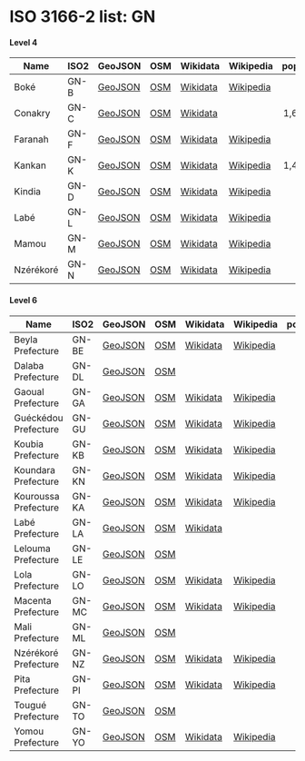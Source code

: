 # ISO 3166-2 list: GN


#### Level 4
Name | ISO2 | GeoJSON | OSM | Wikidata | Wikipedia | population 
--- | --- | --- | --- | --- | --- | --: 
Boké | GN-B | [GeoJSON](../../export/geojson/q8/iso2/GN/GN-B.geojson) | [OSM](https://www.openstreetmap.org/relation/3309644) | [Wikidata](https://www.wikidata.org/wiki/Q862611) | [Wikipedia](http://en.wikipedia.org/wiki/en%3ABok%C3%A9%20Region) | 
Conakry | GN-C | [GeoJSON](../../export/geojson/q8/iso2/GN/GN-C.geojson) | [OSM](https://www.openstreetmap.org/relation/3731500) | [Wikidata](https://www.wikidata.org/wiki/Q3733) |  | 1,667,864
Faranah | GN-F | [GeoJSON](../../export/geojson/q8/iso2/GN/GN-F.geojson) | [OSM](https://www.openstreetmap.org/relation/3403910) | [Wikidata](https://www.wikidata.org/wiki/Q870166) | [Wikipedia](http://en.wikipedia.org/wiki/fr%3AR%C3%A9gion%20de%20Faranah) | 
Kankan | GN-K | [GeoJSON](../../export/geojson/q8/iso2/GN/GN-K.geojson) | [OSM](https://www.openstreetmap.org/relation/3403911) | [Wikidata](https://www.wikidata.org/wiki/Q870191) | [Wikipedia](http://en.wikipedia.org/wiki/fr%3AR%C3%A9gion%20de%20Kankan) | 1,467,000
Kindia | GN-D | [GeoJSON](../../export/geojson/q8/iso2/GN/GN-D.geojson) | [OSM](https://www.openstreetmap.org/relation/3309805) | [Wikidata](https://www.wikidata.org/wiki/Q868520) | [Wikipedia](http://en.wikipedia.org/wiki/en%3AKindia%20Region) | 
Labé | GN-L | [GeoJSON](../../export/geojson/q8/iso2/GN/GN-L.geojson) | [OSM](https://www.openstreetmap.org/relation/3308839) | [Wikidata](https://www.wikidata.org/wiki/Q868515) | [Wikipedia](http://en.wikipedia.org/wiki/en%3ALab%C3%A9%20Region) | 
Mamou | GN-M | [GeoJSON](../../export/geojson/q8/iso2/GN/GN-M.geojson) | [OSM](https://www.openstreetmap.org/relation/3308938) | [Wikidata](https://www.wikidata.org/wiki/Q1043650) | [Wikipedia](http://en.wikipedia.org/wiki/en%3AMamou%20Region) | 
Nzérékoré | GN-N | [GeoJSON](../../export/geojson/q8/iso2/GN/GN-N.geojson) | [OSM](https://www.openstreetmap.org/relation/3399113) | [Wikidata](https://www.wikidata.org/wiki/Q870146) | [Wikipedia](http://en.wikipedia.org/wiki/fr%3AR%C3%A9gion%20de%20Nz%C3%A9r%C3%A9kor%C3%A9) | 


#### Level 6
Name | ISO2 | GeoJSON | OSM | Wikidata | Wikipedia | population 
--- | --- | --- | --- | --- | --- | --: 
Beyla Prefecture | GN-BE | [GeoJSON](../../export/geojson/q8/iso2/GN/GN-BE.geojson) | [OSM](https://www.openstreetmap.org/relation/3401811) | [Wikidata](https://www.wikidata.org/wiki/Q853169) | [Wikipedia](http://en.wikipedia.org/wiki/fr%3APr%C3%A9fecture%20de%20Beyla) | 
Dalaba Prefecture | GN-DL | [GeoJSON](../../export/geojson/q8/iso2/GN/GN-DL.geojson) | [OSM](https://www.openstreetmap.org/relation/3214322) |  |  | 
Gaoual Prefecture | GN-GA | [GeoJSON](../../export/geojson/q8/iso2/GN/GN-GA.geojson) | [OSM](https://www.openstreetmap.org/relation/3308997) | [Wikidata](https://www.wikidata.org/wiki/Q614669) | [Wikipedia](http://en.wikipedia.org/wiki/en%3AGaoual%20Prefecture) | 
Guéckédou Prefecture | GN-GU | [GeoJSON](../../export/geojson/q8/iso2/GN/GN-GU.geojson) | [OSM](https://www.openstreetmap.org/relation/3401661) | [Wikidata](https://www.wikidata.org/wiki/Q623142) | [Wikipedia](http://en.wikipedia.org/wiki/fr%3APr%C3%A9fecture%20de%20Gu%C3%A9ck%C3%A9dou) | 
Koubia Prefecture | GN-KB | [GeoJSON](../../export/geojson/q8/iso2/GN/GN-KB.geojson) | [OSM](https://www.openstreetmap.org/relation/3308836) | [Wikidata](https://www.wikidata.org/wiki/Q623409) | [Wikipedia](http://en.wikipedia.org/wiki/en%3AKoubia%20Prefecture) | 
Koundara Prefecture | GN-KN | [GeoJSON](../../export/geojson/q8/iso2/GN/GN-KN.geojson) | [OSM](https://www.openstreetmap.org/relation/3309030) | [Wikidata](https://www.wikidata.org/wiki/Q1781312) | [Wikipedia](http://en.wikipedia.org/wiki/en%3AKoundara%20Prefecture) | 
Kouroussa Prefecture | GN-KA | [GeoJSON](../../export/geojson/q8/iso2/GN/GN-KA.geojson) | [OSM](https://www.openstreetmap.org/relation/3839724) | [Wikidata](https://www.wikidata.org/wiki/Q1471573) | [Wikipedia](http://en.wikipedia.org/wiki/fr%3APr%C3%A9fecture%20de%20Kouroussa) | 
Labé Prefecture | GN-LA | [GeoJSON](../../export/geojson/q8/iso2/GN/GN-LA.geojson) | [OSM](https://www.openstreetmap.org/relation/3308837) | [Wikidata](https://www.wikidata.org/wiki/Q1781303) |  | 
Lelouma Prefecture | GN-LE | [GeoJSON](../../export/geojson/q8/iso2/GN/GN-LE.geojson) | [OSM](https://www.openstreetmap.org/relation/3308838) |  |  | 
Lola Prefecture | GN-LO | [GeoJSON](../../export/geojson/q8/iso2/GN/GN-LO.geojson) | [OSM](https://www.openstreetmap.org/relation/3402447) | [Wikidata](https://www.wikidata.org/wiki/Q623145) | [Wikipedia](http://en.wikipedia.org/wiki/fr%3APr%C3%A9fecture%20de%20Lola) | 
Macenta Prefecture | GN-MC | [GeoJSON](../../export/geojson/q8/iso2/GN/GN-MC.geojson) | [OSM](https://www.openstreetmap.org/relation/3401335) | [Wikidata](https://www.wikidata.org/wiki/Q949332) | [Wikipedia](http://en.wikipedia.org/wiki/fr%3APr%C3%A9fecture%20de%20Macenta) | 
Mali Prefecture | GN-ML | [GeoJSON](../../export/geojson/q8/iso2/GN/GN-ML.geojson) | [OSM](https://www.openstreetmap.org/relation/3212273) |  |  | 
Nzérékoré Prefecture | GN-NZ | [GeoJSON](../../export/geojson/q8/iso2/GN/GN-NZ.geojson) | [OSM](https://www.openstreetmap.org/relation/3402448) | [Wikidata](https://www.wikidata.org/wiki/Q1471203) | [Wikipedia](http://en.wikipedia.org/wiki/fr%3APr%C3%A9fecture%20de%20Nz%C3%A9r%C3%A9kor%C3%A9) | 
Pita Prefecture | GN-PI | [GeoJSON](../../export/geojson/q8/iso2/GN/GN-PI.geojson) | [OSM](https://www.openstreetmap.org/relation/3308937) | [Wikidata](https://www.wikidata.org/wiki/Q736507) | [Wikipedia](http://en.wikipedia.org/wiki/en%3APita%20Prefecture) | 
Tougué Prefecture | GN-TO | [GeoJSON](../../export/geojson/q8/iso2/GN/GN-TO.geojson) | [OSM](https://www.openstreetmap.org/relation/3214784) |  |  | 
Yomou Prefecture | GN-YO | [GeoJSON](../../export/geojson/q8/iso2/GN/GN-YO.geojson) | [OSM](https://www.openstreetmap.org/relation/3400656) | [Wikidata](https://www.wikidata.org/wiki/Q623139) | [Wikipedia](http://en.wikipedia.org/wiki/fr%3APr%C3%A9fecture%20de%20Yomou) | 

